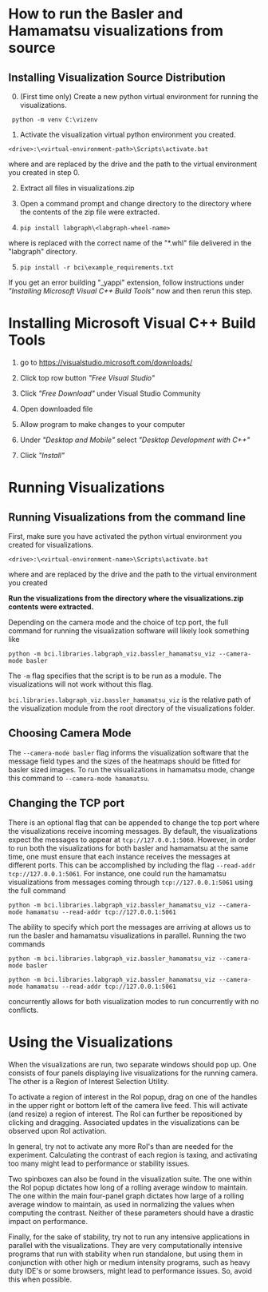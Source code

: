# How to run the Basler and Hamamatsu visualizations from source

## Installing Visualization Source Distribution

0. (First time only) Create a new python virtual environment for running the visualizations.

``` python -m venv C:\vizenv```
1. Activate the visualization virtual python environment you created.

```<drive>:\<virtual-environment-path>\Scripts\activate.bat```

where <drive> and <virtual-environment-path> are replaced by the drive and the path to the virtual environment you created in step 0.

2. Extract all files in visualizations.zip

3. Open a command prompt and change directory to the directory where the contents of the zip file were extracted.

4. ```pip install labgraph\<labgraph-wheel-name>```

where <labgraph-wheel-name> is replaced with the correct name of the "*.whl" file delivered in the "labgraph" directory.

5. ```pip install -r bci\example_requirements.txt```
 
If you get an error building "_yappi" extension, follow instructions under *"Installing Microsoft Visual C++ Build Tools"* now and then rerun this step.


# Installing Microsoft Visual C++ Build Tools

1. go to  https://visualstudio.microsoft.com/downloads/

2. Click top row button *"Free Visual Studio"*

3. Click *"Free Download"* under Visual Studio Community

4. Open downloaded file

5. Allow program to make changes to your computer

6. Under *"Desktop and Mobile"* select *"Desktop Development with C++"*

7. Click *"Install"*


# Running Visualizations

## Running Visualizations from the command line

First, make sure you have activated the python virtual environment you created for visualizations.

```<drive>:\<virtual-environment-name>\Scripts\activate.bat```

where <drive> and <virtual-environment-path> are replaced by the drive and the path to the virtual environment you created

**Run the visualizations from the directory where the visualizations.zip contents were extracted.**

Depending on the camera mode and the choice of tcp port, the full command for running the visualization software will likely look something like

```python -m bci.libraries.labgraph_viz.bassler_hamamatsu_viz --camera-mode basler```

The `-m` flag specifies that the script is to be run as a module.  The visualizations will not work without this flag.

`bci.libraries.labgraph_viz.bassler_hamamatsu_viz` is the relative path of the visualization module from the root directory of the visualizations folder.

## Choosing Camera Mode

The `--camera-mode basler` flag informs the visualization software that the message field types and the sizes of the heatmaps should be fitted for basler sized images.  To run the visualizations in hamamatsu mode, change this command to `--camera-mode hamamatsu`.

## Changing the TCP port

There is an optional flag that can be appended to change the tcp port where the visualizations receive incoming messages.  By default, the visualizations expect the messages to appear at `tcp://127.0.0.1:5060`.  However, in order to run both the visualizations for both basler and hamamatsu at the same time, one must ensure that each instance receives the messages at different ports.  This can be accomplished by including the flag `--read-addr tcp://127.0.0.1:5061`.  For instance, one could run the hamamatsu visualizations from messages coming through `tcp://127.0.0.1:5061` using the full command

```python -m bci.libraries.labgraph_viz.bassler_hamamatsu_viz --camera-mode hamamatsu --read-addr tcp://127.0.0.1:5061```

The ability to specify which port the messages are arriving at allows us to run the basler and hamamatsu visualizations in parallel.  Running the two commands

```python -m bci.libraries.labgraph_viz.bassler_hamamatsu_viz --camera-mode basler```

```python -m bci.libraries.labgraph_viz.bassler_hamamatsu_viz --camera-mode hamamatsu --read-addr tcp://127.0.0.1:5061```

concurrently allows for both visualization modes to run concurrently with no conflicts.

# Using the Visualizations

When the visualizations are run, two separate windows should pop up.  One consists of four panels displaying live visualizations for the running camera.  The other is a Region of Interest Selection Utility.

To activate a region of interest in the RoI popup, drag on one of the handles in the upper right or bottom left of the camera live feed.  This will activate (and resize) a region of interest.  The RoI can further be repositioned by clicking and dragging.  Associated updates in the visualizations can be observed upon RoI activation.  

In general, try not to activate any more RoI's than are needed for the experiment.  Calculating the contrast of each region is taxing, and activating too many might lead to performance or stability issues.

Two spinboxes can also be found in the visualization suite.  The one within the RoI popup dictates how long of a rolling average window to maintain.  The one within the main four-panel graph dictates how large of a rolling average window to maintain, as used in normalizing the values when computing the contrast.  Neither of these parameters should have a drastic impact on performance.

Finally, for the sake of stability, try not to run any intensive applications in parallel with the visualizations.  They are very computationally intensive programs that run with stability when run standalone, but using them in conjunction with other high or medium intensity programs, such as heavy duty IDE's or some browsers, might lead to performance issues.  So, avoid this when possible.